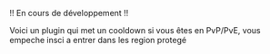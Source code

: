 !!  En cours de développement  !!

Voici un plugin qui met un cooldown si vous êtes en PvP/PvE, vous empeche insci a entrer dans les region protegé
